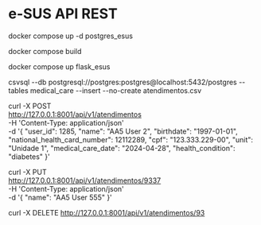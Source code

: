 # e-SUS API REST

docker compose up -d postgres_esus

docker compose build

docker compose up flask_esus

csvsql --db postgresql://postgres:postgres@localhost:5432/postgres --tables medical_care --insert --no-create atendimentos.csv

curl -X POST \
 http://127.0.0.1:8001/api/v1/atendimentos \
 -H 'Content-Type: application/json' \
 -d '{
"user_id": 1285,
"name": "AA5 User 2",
"birthdate": "1997-01-01",
"national_health_card_number": 12112289,
"cpf": "123.333.229-00",
"unit": "Unidade 1",
"medical_care_date": "2024-04-28",
"health_condition": "diabetes"
}'

curl -X PUT \
 http://127.0.0.1:8001/api/v1/atendimentos/9337 \
 -H 'Content-Type: application/json' \
 -d '{
"name": "AA5 User 555"
}'

curl -X DELETE http://127.0.0.1:8001/api/v1/atendimentos/93
